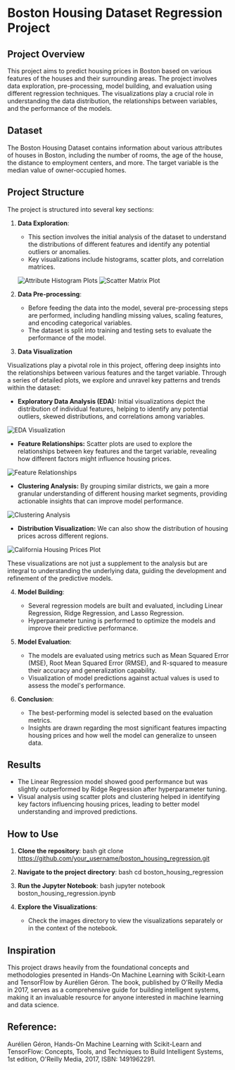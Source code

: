 # Boston Housing Dataset Regression Project

## Project Overview

This project aims to predict housing prices in Boston based on various features of the houses and their surrounding areas. The project involves data exploration, pre-processing, model building, and evaluation using different regression techniques. The visualizations play a crucial role in understanding the data distribution, the relationships between variables, and the performance of the models.

## Dataset

The Boston Housing Dataset contains information about various attributes of houses in Boston, including the number of rooms, the age of the house, the distance to employment centers, and more. The target variable is the median value of owner-occupied homes.

## Project Structure

The project is structured into several key sections:

1. **Data Exploration**:
   - This section involves the initial analysis of the dataset to understand the distributions of different features and identify any potential outliers or anomalies.
   - Key visualizations include histograms, scatter plots, and correlation matrices.

   ![Attribute Histogram Plots](images/attribute_histogram_plots.png)
   ![Scatter Matrix Plot](images/scatter_matrix_plot.png)

2. **Data Pre-processing**:
   - Before feeding the data into the model, several pre-processing steps are performed, including handling missing values, scaling features, and encoding categorical variables.
   - The dataset is split into training and testing sets to evaluate the performance of the model.

3. **Data Visualization**

Visualizations play a pivotal role in this project, offering deep insights into the relationships between various features and the target variable. Through a series of detailed plots, we explore and unravel key patterns and trends within the dataset:

- **Exploratory Data Analysis (EDA):** Initial visualizations depict the distribution of individual features, helping to identify any potential outliers, skewed distributions, and correlations among variables.

![EDA Visualization](images/attribute_histogram_plots.png)

- **Feature Relationships:** Scatter plots are used to explore the relationships between key features and the target variable, revealing how different factors might influence housing prices.

![Feature Relationships](images/housing_prices_scatterplot.png)

- **Clustering Analysis:** By grouping similar districts, we gain a more granular understanding of different housing market segments, providing actionable insights that can improve model performance.

![Clustering Analysis](images/district_cluster_plot.png)

- **Distribution Visualization:** We can also show the distribution of housing prices across different regions.

![California Housing Prices Plot](images/california_housing_prices_plot.png)

These visualizations are not just a supplement to the analysis but are integral to understanding the underlying data, guiding the development and refinement of the predictive models.


4. **Model Building**:
   - Several regression models are built and evaluated, including Linear Regression, Ridge Regression, and Lasso Regression.
   - Hyperparameter tuning is performed to optimize the models and improve their predictive performance.

5. **Model Evaluation**:
   - The models are evaluated using metrics such as Mean Squared Error (MSE), Root Mean Squared Error (RMSE), and R-squared to measure their accuracy and generalization capability.
   - Visualization of model predictions against actual values is used to assess the model's performance.

6. **Conclusion**:
   - The best-performing model is selected based on the evaluation metrics.
   - Insights are drawn regarding the most significant features impacting housing prices and how well the model can generalize to unseen data.

## Results

- The Linear Regression model showed good performance but was slightly outperformed by Ridge Regression after hyperparameter tuning.
- Visual analysis using scatter plots and clustering helped in identifying key factors influencing housing prices, leading to better model understanding and improved predictions.

## How to Use

1. **Clone the repository**:
   bash
   git clone https://github.com/your_username/boston_housing_regression.git
   

2. **Navigate to the project directory**:
   bash
   cd boston_housing_regression
   

3. **Run the Jupyter Notebook**:
   bash
   jupyter notebook boston_housing_regression.ipynb
   

4. **Explore the Visualizations**:
   - Check the images directory to view the visualizations separately or in the context of the notebook.


## Inspiration
This project draws heavily from the foundational concepts and methodologies presented in Hands-On Machine Learning with Scikit-Learn and TensorFlow by Aurélien Géron. The book, published by O'Reilly Media in 2017, serves as a comprehensive guide for building intelligent systems, making it an invaluable resource for anyone interested in machine learning and data science.

## Reference:
Aurélien Géron, Hands-On Machine Learning with Scikit-Learn and TensorFlow: Concepts, Tools, and Techniques to Build Intelligent Systems, 1st edition, O'Reilly Media, 2017, ISBN: 1491962291.